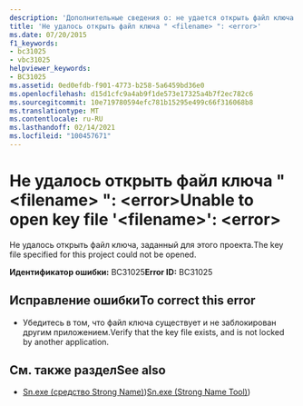 ```yaml
---
description: 'Дополнительные сведения о: не удается открыть файл ключа " <filename> ": <error>'
title: 'Не удалось открыть файл ключа " <filename> ": <error>'
ms.date: 07/20/2015
f1_keywords:
- bc31025
- vbc31025
helpviewer_keywords:
- BC31025
ms.assetid: 0ed0efdb-f901-4773-b258-5a6459bd36e0
ms.openlocfilehash: d15d1cfc9a4ab9f1de573e17325a4b7f2ec782c6
ms.sourcegitcommit: 10e719780594efc781b15295e499c66f316068b8
ms.translationtype: MT
ms.contentlocale: ru-RU
ms.lasthandoff: 02/14/2021
ms.locfileid: "100457671"
---
```

# <a name="unable-to-open-key-file-filename-error"></a><span data-ttu-id="33d9b-103">Не удалось открыть файл ключа " \<filename> ": \<error></span><span class="sxs-lookup"><span data-stu-id="33d9b-103">Unable to open key file '\<filename>': \<error></span></span>

<span data-ttu-id="33d9b-104">Не удалось открыть файл ключа, заданный для этого проекта.</span><span class="sxs-lookup"><span data-stu-id="33d9b-104">The key file specified for this project could not be opened.</span></span>  
  
 <span data-ttu-id="33d9b-105">**Идентификатор ошибки:** BC31025</span><span class="sxs-lookup"><span data-stu-id="33d9b-105">**Error ID:** BC31025</span></span>  
  
## <a name="to-correct-this-error"></a><span data-ttu-id="33d9b-106">Исправление ошибки</span><span class="sxs-lookup"><span data-stu-id="33d9b-106">To correct this error</span></span>  
  
- <span data-ttu-id="33d9b-107">Убедитесь в том, что файл ключа существует и не заблокирован другим приложением.</span><span class="sxs-lookup"><span data-stu-id="33d9b-107">Verify that the key file exists, and is not locked by another application.</span></span>  
  
## <a name="see-also"></a><span data-ttu-id="33d9b-108">См. также раздел</span><span class="sxs-lookup"><span data-stu-id="33d9b-108">See also</span></span>

- <span data-ttu-id="33d9b-109">[Sn.exe (средство Strong Name)](../../framework/tools/sn-exe-strong-name-tool.md))</span><span class="sxs-lookup"><span data-stu-id="33d9b-109">[Sn.exe (Strong Name Tool)](../../framework/tools/sn-exe-strong-name-tool.md))</span></span>
